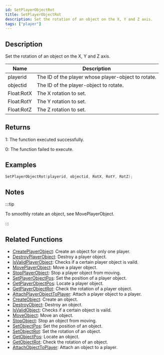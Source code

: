 ```yaml
---
id: SetPlayerObjectRot
title: SetPlayerObjectRot
description: Set the rotation of an object on the X, Y and Z axis.
tags: ["player"]
---
```


## Description

Set the rotation of an object on the X, Y and Z axis.

| Name       | Description                                         |
| ---------- | --------------------------------------------------- |
| playerid   | The ID of the player whose player-object to rotate. |
| objectid   | The ID of the player-object to rotate.              |
| Float:RotX | The X rotation to set.                              |
| Float:RotY | The Y rotation to set.                              |
| Float:RotZ | The Z rotation to set.                              |

## Returns

1: The function executed successfully.

0: The function failed to execute.

## Examples

```c
SetPlayerObjectRot(playerid, objectid, RotX, RotY, RotZ);
```

## Notes

:::tip

To smoothly rotate an object, see MovePlayerObject.

:::

## Related Functions

- [CreatePlayerObject](functions/CreatePlayerObject.md): Create an object for only one player.
- [DestroyPlayerObject](functions/DestroyPlayerObject.md): Destroy a player object.
- [IsValidPlayerObject](functions/IsValidPlayerObject.md): Checks if a certain player object is vaild.
- [MovePlayerObject](functions/MovePlayerObject.md): Move a player object.
- [StopPlayerObject](functions/StopPlayerObject.md): Stop a player object from moving.
- [SetPlayerObjectPos](functions/SetPlayerObjectPos.md): Set the position of a player object.
- [GetPlayerObjectPos](functions/GetPlayerObjectPos.md): Locate a player object.
- [GetPlayerObjectRot](functions/GetPlayerObjectRot.md): Check the rotation of a player object.
- [AttachPlayerObjectToPlayer](functions/AttachPlayerObjectToPlayer.md): Attach a player object to a player.
- [CreateObject](functions/CreateObject.md): Create an object.
- [DestroyObject](functions/DestroyObject.md): Destroy an object.
- [IsValidObject](functions/IsValidObject.md): Checks if a certain object is vaild.
- [MoveObject](functions/MoveObject.md): Move an object.
- [StopObject](functions/StopObject.md): Stop an object from moving.
- [SetObjectPos](functions/SetObjectPos.md): Set the position of an object.
- [SetObjectRot](functions/SetObjectRot.md): Set the rotation of an object.
- [GetObjectPos](functions/GetObjectPos.md): Locate an object.
- [GetObjectRot](functions/GetObjectRot.md): Check the rotation of an object.
- [AttachObjectToPlayer](functions/AttachObjectToPlayer.md): Attach an object to a player.

